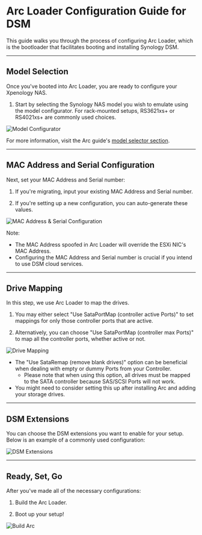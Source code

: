 # Arc Loader Configuration Guide for DSM

This guide walks you through the process of configuring Arc Loader, which is the bootloader that facilitates booting and installing Synology DSM.

---

## Model Selection

Once you've booted into Arc Loader, you are ready to configure your Xpenology NAS. 

1. Start by selecting the Synology NAS model you wish to emulate using the model configurator. For rack-mounted setups, RS3621xs+ or RS4021xs+ are commonly used choices.

![Model Configurator](https://i.postimg.cc/7hGHgZ7H/Screenshot-2023-11-07-at-12-26-31-PM.png)

For more information, visit the Arc guide's [model selector section](https://github.com/AuxXxilium/AuxXxilium/wiki/Arc:-Choose-a-Model).

---

## MAC Address and Serial Configuration

Next, set your MAC Address and Serial number:

1. If you're migrating, input your existing MAC Address and Serial number.

2. If you're setting up a new configuration, you can auto-generate these values.

![MAC Address & Serial Configuration](https://i.postimg.cc/B6wZLKj7/Screenshot-2023-11-07-at-12-26-59-PM.png)

Note:

- The MAC Address spoofed in Arc Loader will override the ESXi NIC's MAC Address.
- Configuring the MAC Address and Serial number is crucial if you intend to use DSM cloud services.

---

## Drive Mapping

In this step, we use Arc Loader to map the drives.

1. You may either select "Use SataPortMap (controller active Ports)" to set mappings for only those controller ports that are active.

2. Alternatively, you can choose "Use SataPortMap (controller max Ports)" to map all the controller ports, whether active or not.

![Drive Mapping](https://postimg.cc/N5gvPsyr)

- The "Use SataRemap (remove blank drives)" option can be beneficial when dealing with empty or dummy Ports from your Controller. 
  * Please note that when using this option, all drives must be mapped to the SATA controller because SAS/SCSI Ports will not work.
- You might need to consider setting this up after installing Arc and adding your storage drives.

---

## DSM Extensions

You can choose the DSM extensions you want to enable for your setup. Below is an example of a commonly used configuration:

![DSM Extensions](https://i.postimg.cc/7ZyH2DL4/Screenshot-2023-11-07-at-12-27-58-PM.png)

---

## Ready, Set, Go 

After you've made all of the necessary configurations:

1. Build the Arc Loader.

2. Boot up your setup!

![Build Arc](https://i.postimg.cc/5yhxpWqw/Screenshot-2023-11-07-at-12-28-04-PM.png)

